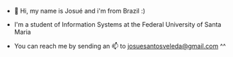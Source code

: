 - 👋 Hi, my name is Josué and i'm from Brazil :)

- I'm a student of Information Systems at the Federal University of Santa Maria

- You can reach me by sending an 📫 to josuesantosveleda@gmail.com ^^

<!---
jotasv/jotasv is a ✨ special ✨ repository because its `README.md` (this file) appears on your GitHub profile.
You can click the Preview link to take a look at your changes.
--->
